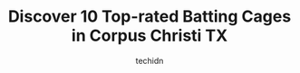 ---
layout: ampstory
image: https://i0.wp.com/www.depkes.org/wp-content/uploads/2023/06/batting-cages-0-in-corpus-christi-tx-1685837347.jpeg?resize=640,853
author: techidn
featured: false
description: Discover the impressive array of Batting Cages options in Corpus Christi TX, where you can find 10 of the largest Batting Cages establishments in the area. From renowned classics to hidden g
title: Discover 10 Top-rated Batting Cages in Corpus Christi TX
cover:
   title: Discover 10 Top-rated Batting Cages in Corpus Christi TX
   subtitle: Rickpate
   background: https://www.depkes.org/wp-content/uploads/2023/06/batting-cages-0-in-corpus-christi-tx-1685837347.jpeg

pages: 
 - layout: thirds
   top: <h1>#1 Corpus Christi Hooks Baseball Club</h1>
   bottom: "<p>It was an amazing time! The best game weve seen yet!</p>"
   background: https://www.depkes.org/wp-content/uploads/2023/06/batting-cages-1-in-corpus-christi-tx-1685837347.jpeg
   backgroundblur: true
 - layout: thirds
   top: <h1>#2 Southside Sports Complex</h1>
   bottom: "<p>Nice but need a. Little cleaning</p>"
   background: https://www.depkes.org/wp-content/uploads/2023/06/batting-cages-2-in-corpus-christi-tx-1685837347.jpeg
   cta:
      link: https://www.depkes.org/blog/discover-10-top-rated-batting-cages-in-corpus-christi-tx/
      text: Discover 10 Top-rated Batting Cages in Corpus Christi TX
 - layout: thirds
   top: <h1>#3 Cage Nation</h1>
   bottom: "<p>7717 Hull Dr, Corpus Christi, TX 78414, United States</p>"
   background: https://images.unsplash.com/photo-1618556658017-fd9c732d1360?ixlib=rb-4.0.3&ixid=MnwxMjA3fDB8MHxwaG90by1wYWdlfHx8fGVufDB8fHx8&auto=format&fit=crop&w=640&h=853&q=80
   cta:
      link: https://www.depkes.org/blog/discover-10-top-rated-batting-cages-in-corpus-christi-tx/
      text: Discover 10 Top-rated Batting Cages in Corpus Christi TX
 - layout: thirds
   top: <h1>#4 Batters Box - Powered By Marucci Elite Texas</h1>
   bottom: "<p>1717 N Tancahua St B, Corpus Christi, TX 78401, United States</p>"
   background: https://images.unsplash.com/photo-1518640467707-6811f4a6ab73?ixlib=rb-4.0.3&ixid=MnwxMjA3fDB8MHxwaG90by1wYWdlfHx8fGVufDB8fHx8&auto=format&fit=crop&w=640&h=853&q=80
   cta:
      link: https://www.depkes.org/blog/discover-10-top-rated-batting-cages-in-corpus-christi-tx/
      text: Discover 10 Top-rated Batting Cages in Corpus Christi TX
 - layout: thirds
   top: <h1>#5 Texas A&M Corpus Christi Baseball Field</h1>
   bottom: "<p>Turtle Cove Parking Lot, Corpus Christi, TX 78412, United States</p>"
   background: https://images.unsplash.com/photo-1597773150796-e5c14ebecbf5?ixlib=rb-4.0.3&ixid=MnwxMjA3fDB8MHxwaG90by1wYWdlfHx8fGVufDB8fHx8&auto=format&fit=crop&w=640&h=853&q=80
   cta:
      link: https://www.depkes.org/blog/discover-10-top-rated-batting-cages-in-corpus-christi-tx/
      text: Discover 10 Top-rated Batting Cages in Corpus Christi TX
 - layout: thirds
   top: <h1>#6 The Batcave</h1>
   bottom: "<p>3750 Saturn Rd, Corpus Christi, TX 78413, United States</p>"
   background: https://images.unsplash.com/photo-1567095761054-7a02e69e5c43?ixlib=rb-4.0.3&ixid=MnwxMjA3fDB8MHxwaG90by1wYWdlfHx8fGVufDB8fHx8&auto=format&fit=crop&w=640&h=853&q=80
   cta:
      link: https://www.depkes.org/blog/discover-10-top-rated-batting-cages-in-corpus-christi-tx/
      text: Discover 10 Top-rated Batting Cages in Corpus Christi TX
 - layout: thirds
   top: <h1>#7 Hornet Baseball Field</h1>
   bottom: "<p>Corpus Christi, TX 78418, United States</p>"
   background: https://images.unsplash.com/photo-1632260260864-caf7fde5ec36?ixlib=rb-4.0.3&ixid=MnwxMjA3fDB8MHxwaG90by1wYWdlfHx8fGVufDB8fHx8&auto=format&fit=crop&w=640&h=853&q=80
   cta:
      link: https://www.depkes.org/blog/discover-10-top-rated-batting-cages-in-corpus-christi-tx/
      text: Discover 10 Top-rated Batting Cages in Corpus Christi TX
 - layout: thirds
   middle: Continue reading...
   background: https://images.unsplash.com/photo-1618005182384-a83a8bd57fbe?ixlib=rb-4.0.3&ixid=MnwxMjA3fDB8MHxwaG90by1wYWdlfHx8fGVufDB8fHx8&auto=format&fit=crop&w=640&h=853&q=80
   cta:
      link: https://www.depkes.org/blog/discover-10-top-rated-batting-cages-in-corpus-christi-tx/
      text: Discover 10 Top-rated Batting Cages in Corpus Christi TX
      
---